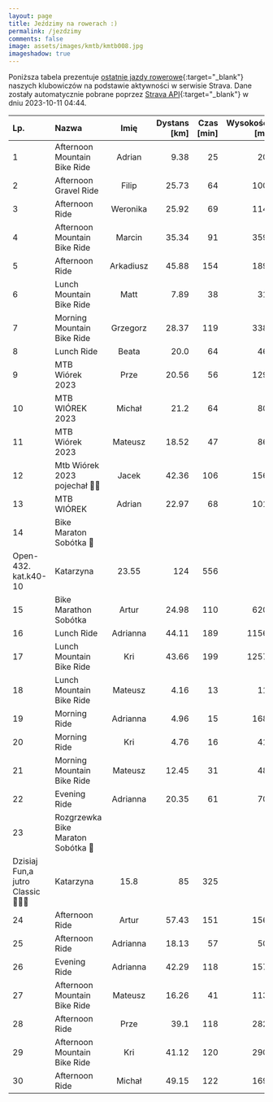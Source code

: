 ```yaml
---
layout: page
title: Jeździmy na rowerach :)
permalink: /jezdzimy
comments: false
image: assets/images/kmtb/kmtb008.jpg
imageshadow: true
---
```


Poniższa tabela prezentuje [ostatnie jazdy rowerowe](https://www.strava.com/clubs/336381){:target="_blank"} naszych klubowiczów na podstawie aktywności w serwisie Strava. Dane zostały automatycznie pobrane poprzez [Strava API](https://developers.strava.com/docs/reference/#api-Clubs-getClubActivitiesById){:target="_blank"} w dniu 2023-10-11 04:44.

Lp. | Nazwa | Imię | Dystans [km] | Czas [min] | Wysokość [m]
:--- | :--- | :---: | ---: | ---: | ---:
1|Afternoon Mountain Bike Ride|Adrian|9.38|25|20
2|Afternoon Gravel Ride|Filip|25.73|64|100
3|Afternoon Ride|Weronika|25.92|69|114
4|Afternoon Mountain Bike Ride|Marcin|35.34|91|359
5|Afternoon Ride|Arkadiusz|45.88|154|189
6|Lunch Mountain Bike Ride|Matt|7.89|38|31
7|Morning Mountain Bike Ride|Grzegorz|28.37|119|338
8|Lunch Ride|Beata|20.0|64|46
9|MTB Wiórek 2023|Prze|20.56|56|129
10|MTB WIÓREK 2023|Michał|21.2|64|80
11|MTB Wiórek 2023|Mateusz|18.52|47|86
12|Mtb Wiórek 2023 pojechał 🚴‍♂️|Jacek|42.36|106|156
13|MTB WIÓREK|Adrian|22.97|68|101
14|Bike Maraton Sobótka 🚴
Open-432.  kat.k40-10|Katarzyna|23.55|124|556
15|Bike Marathon Sobótka|Artur|24.98|110|620
16|Lunch Ride|Adrianna|44.11|189|1156
17|Lunch Mountain Bike Ride|Kri|43.66|199|1257
18|Lunch Mountain Bike Ride|Mateusz|4.16|13|11
19|Morning Ride|Adrianna|4.96|15|168
20|Morning Ride|Kri|4.76|16|41
21|Morning Mountain Bike Ride|Mateusz|12.45|31|48
22|Evening Ride|Adrianna|20.35|61|70
23|Rozgrzewka Bike Maraton Sobótka 🚴
Dzisiaj Fun,a jutro Classic 💪🔥😀|Katarzyna|15.8|85|325
24|Afternoon Ride|Artur|57.43|151|156
25|Afternoon Ride|Adrianna|18.13|57|50
26|Evening Ride|Adrianna|42.29|118|157
27|Afternoon Mountain Bike Ride|Mateusz|16.26|41|113
28|Afternoon Ride|Prze|39.1|118|282
29|Afternoon Mountain Bike Ride|Kri|41.12|120|290
30|Afternoon Ride|Michał|49.15|122|169

